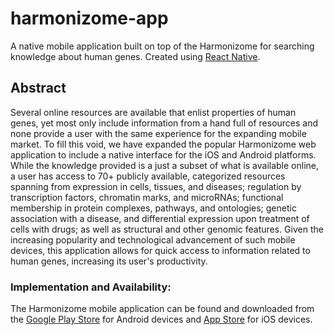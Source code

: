 # harmonizome-app
A native mobile application built on top of the Harmonizome for searching knowledge about human genes. Created using [React Native](https://facebook.github.io/react-native/).

## Abstract
Several online resources are available that enlist properties of human genes, yet most only include information from a hand full of resources and none provide a user with the same experience for the expanding mobile market. To fill this void, we have expanded the popular Harmonizome web application to include a native interface for the iOS and Android platforms. While the knowledge provided is a just a subset of what is available online, a user has access to 70+ publicly available, categorized resources spanning from expression in cells, tissues, and diseases; regulation by transcription factors, chromatin marks, and microRNAs; functional membership in protein complexes, pathways, and ontologies; genetic association with a disease, and differential expression upon treatment of cells with drugs; as well as structural and other genomic features. Given the increasing popularity and technological advancement of such mobile devices, this application allows for quick access to information related to human genes, increasing its user's productivity.
### Implementation and Availability:
The Harmonizome mobile application can be found and downloaded from the [Google Play Store](goo.gl/JWlI8H) for Android devices and [App Store](http://appstore.com/harmonizome) for iOS devices.
